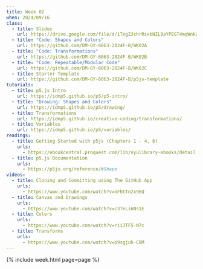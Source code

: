 ```yaml
---
title: Week 02
when: 2024/09/16
class:
  - title: Slides
    url: https://drive.google.com/file/d/1TegZJchrRsxbNZL9aYPEGT4mqWnkZwA-/
  - title: "Code: Shapes and Colors"
    url: https://github.com/DM-GY-6063-2024F-B/WK02A
  - title: "Code: Transformations"
    url: https://github.com/DM-GY-6063-2024F-B/WK02B
  - title: "Code: Repeatable/Modular Code"
    url: https://github.com/DM-GY-6063-2024F-B/WK02C
  - title: Starter Template
    url: https://github.com/DM-GY-6063-2024F-B/p5js-template
tutorials:
  - title: p5.js Intro
    url: https://idmp5.github.io/p5/p5-intro/
  - title: "Drawing: Shapes and Colors"
    url: https://idmp5.github.io/p5/drawing/
  - title: Transformations
    url: https://idmp5.github.io/creative-coding/transformations/
  - title: Variables
    url: https://idmp5.github.io/p5/variables/
readings:
  - title: Getting Started with p5js (Chapters 1 - 4, 6)
    urls:
      - https://ebookcentral.proquest.com/lib/nyulibrary-ebooks/detail.action?docID=4333728
  - title: p5.js Documentation
    urls:
      - https://p5js.org/reference/#Shape
videos:
  - title: Cloning and Committing using The GitHub App
    urls:
      - https://www.youtube.com/watch?v=oFhtTo2x96Q
  - title: Canvas and Drawings
    urls:
      - https://www.youtube.com/watch?v=c3TeLi6Ns1E
  - title: Colors
    urls:
      - https://www.youtube.com/watch?v=riiJTF5-N7c
  - title: Transforms
    urls:
      - https://www.youtube.com/watch?v=o9sgjuh-CBM
---
```

{% include week.html page=page %}
